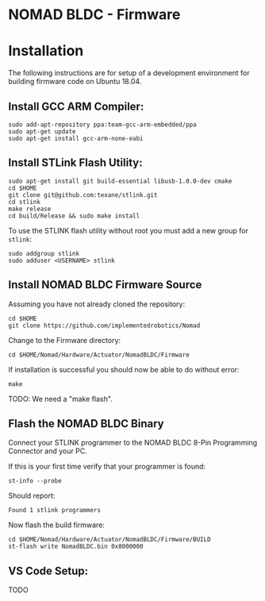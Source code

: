 # NOMAD BLDC - Firmware

# Installation

The following instructions are for setup of a development environment for building firmware code on Ubuntu 18.04.

## Install GCC ARM Compiler:

```
sudo add-apt-repository ppa:team-gcc-arm-embedded/ppa
sudo apt-get update
sudo apt-get install gcc-arm-none-eabi
```

## Install STLink Flash Utility:

```
sudo apt-get install git build-essential libusb-1.0.0-dev cmake
cd $HOME
git clone git@github.com:texane/stlink.git
cd stlink
make release
cd build/Release && sudo make install
```

To use the STLINK flash utility without root you must add a new group for ```stlink```:

```
sudo addgroup stlink
sudo adduser <USERNAME> stlink
```

## Install NOMAD BLDC Firmware Source

Assuming you have not already cloned the repository:

```
cd $HOME
git clone https://github.com/implementedrobotics/Nomad
```

Change to the Firmware directory:

```
cd $HOME/Nomad/Hardware/Actuator/NomadBLDC/Firmware
```

If installation is successful you should now be able to do without error:

```
make
```
TODO: We need a "make flash".

## Flash the NOMAD BLDC Binary

Connect your STLINK programmer to the NOMAD BLDC 8-Pin Programming Connector and your PC.

If this is your first time verify that your programmer is found:
```
st-info --probe
```

Should report:
```
Found 1 stlink programmers
```

Now flash the build firmware:
```
cd $HOME/Nomad/Hardware/Actuator/NomadBLDC/Firmware/BUILD
st-flash write NomadBLDC.bin 0x8000000
```

## VS Code Setup:
TODO
